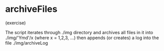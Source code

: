 # archiveFiles
(exercise)

The script iterates through ./img directory and archives all files in it into ./img/'Ymd'/x (where x = 1,2,3, ...)
then appends (or creates) a log into the file ./img/archiveLog
